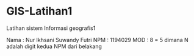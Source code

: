 # GIS-Latihan1
Latihan sistem Informasi geografis1

Nama : Nur Ikhsani Suwandy Futri
NPM : 1194029
MOD : 8 = 5 dimana N adalah digit kedua NPM dari belakang  
